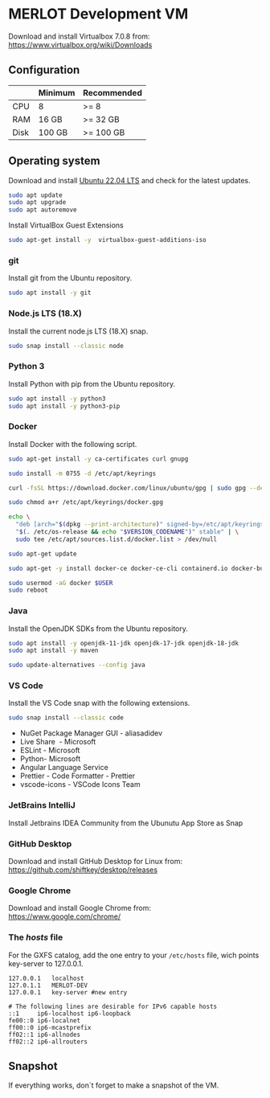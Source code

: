# MERLOT Development VM

Download and install Virtualbox 7.0.8 from: https://www.virtualbox.org/wiki/Downloads

## Configuration

|      | Minimum |  Recommended |
| ---- | ------- | ------------ |
| CPU  | 8       | >= 8         |
| RAM  | 16 GB   | >= 32 GB     |
| Disk | 100 GB  | >= 100 GB    | 

## Operating system

Download and install [Ubuntu 22.04 LTS](https://ubuntu.com/download/desktop/) and check for the latest updates.

```bash
sudo apt update
sudo apt upgrade
sudo apt autoremove
```

Install VirtualBox Guest Extensions
```bash
sudo apt-get install -y  virtualbox-guest-additions-iso
```

### git
Install git from the Ubuntu repository. 

```bash
sudo apt install -y git
```

### Node.js LTS (18.X)
Install the current node.js LTS (18.X) snap.

```bash
sudo snap install --classic node 
```

### Python 3
Install Python with pip from the Ubuntu repository.

```bash
sudo apt install -y python3 
sudo apt install -y python3-pip
```

### Docker
Install Docker with the following script. 

```bash
sudo apt-get install -y ca-certificates curl gnupg

sudo install -m 0755 -d /etc/apt/keyrings

curl -fsSL https://download.docker.com/linux/ubuntu/gpg | sudo gpg --dearmor -o /etc/apt/keyrings/docker.gpg

sudo chmod a+r /etc/apt/keyrings/docker.gpg

echo \
  "deb [arch="$(dpkg --print-architecture)" signed-by=/etc/apt/keyrings/docker.gpg] https://download.docker.com/linux/ubuntu \
  "$(. /etc/os-release && echo "$VERSION_CODENAME")" stable" | \
  sudo tee /etc/apt/sources.list.d/docker.list > /dev/null

sudo apt-get update

sudo apt-get -y install docker-ce docker-ce-cli containerd.io docker-buildx-plugin docker-compose-plugin docker-compose

sudo usermod -aG docker $USER
sudo reboot
```

### Java
Install the OpenJDK SDKs from the Ubuntu repository.

```bash
sudo apt install -y openjdk-11-jdk openjdk-17-jdk openjdk-18-jdk
sudo apt install -y maven

sudo update-alternatives --config java
```

### VS Code
Install the VS Code snap with the following extensions.

```bash
sudo snap install --classic code
```

 * NuGet Package Manager GUI - aliasadidev
 * Live Share  - Microsoft
 * ESLint - Microsoft
 * Python- Microsoft
 * Angular Language Service
 * Prettier - Code Formatter - Prettier
 * vscode-icons - VSCode Icons Team

### JetBrains IntelliJ
Install Jetbrains IDEA Community from the Ubunutu App Store as Snap

### GitHub Desktop
Download and install GitHub Desktop for Linux from: https://github.com/shiftkey/desktop/releases

### Google Chrome
Download and install Google Chrome from: https://www.google.com/chrome/

### The ***hosts*** file
For the GXFS catalog, add the one entry to your `/etc/hosts` file, wich points key-server to 127.0.0.1.

``` 
127.0.0.1 	localhost
127.0.1.1 	MERLOT-DEV
127.0.0.1   key-server #new entry

# The following lines are desirable for IPv6 capable hosts
::1     ip6-localhost ip6-loopback
fe00::0 ip6-localnet
ff00::0 ip6-mcastprefix
ff02::1 ip6-allnodes
ff02::2 ip6-allrouters
```

## Snapshot
If everything works, don`t forget to make a snapshot of the VM.